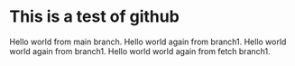 # This is a test of github

Hello world from main branch.
Hello world again from branch1.
Hello world world again from branch1.
Hello world world again from fetch branch1.
